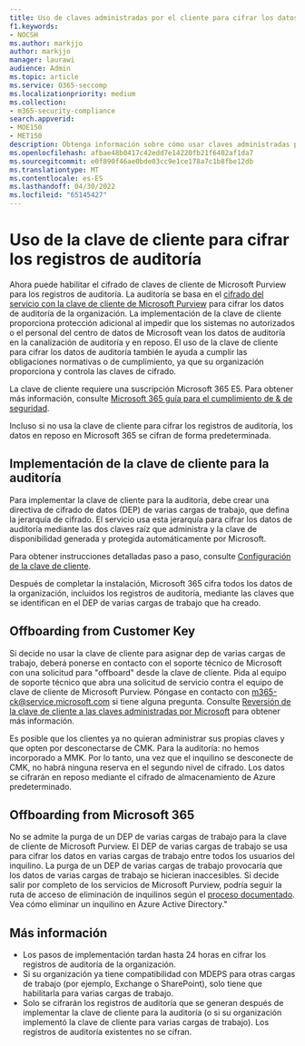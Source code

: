 ```yaml
---
title: Uso de claves administradas por el cliente para cifrar los datos de auditoría de la organización
f1.keywords:
- NOCSH
ms.author: markjjo
author: markjjo
manager: laurawi
audience: Admin
ms.topic: article
ms.service: O365-seccomp
ms.localizationpriority: medium
ms.collection:
- m365-security-compliance
search.appverid:
- MOE150
- MET150
description: Obtenga información sobre cómo usar claves administradas por el cliente para cifrar los registros de auditoría de su organización.
ms.openlocfilehash: afbae48b0417c42edd7e14220fb21f6402af1da7
ms.sourcegitcommit: e0f890f46ae0bde03cc9e1ce178a7c1b8fbe12db
ms.translationtype: MT
ms.contentlocale: es-ES
ms.lasthandoff: 04/30/2022
ms.locfileid: "65145427"
---
```

# <a name="use-customer-key-to-encrypt-audit-records"></a>Uso de la clave de cliente para cifrar los registros de auditoría

Ahora puede habilitar el cifrado de claves de cliente de Microsoft Purview para los registros de auditoría. La auditoría se basa en el [cifrado del servicio con la clave de cliente de Microsoft Purview](customer-key-overview.md) para cifrar los datos de auditoría de la organización. La implementación de la clave de cliente proporciona protección adicional al impedir que los sistemas no autorizados o el personal del centro de datos de Microsoft vean los datos de auditoría en la canalización de auditoría y en reposo. El uso de la clave de cliente para cifrar los datos de auditoría también le ayuda a cumplir las obligaciones normativas o de cumplimiento, ya que su organización proporciona y controla las claves de cifrado.

La clave de cliente requiere una suscripción Microsoft 365 E5. Para obtener más información, consulte [Microsoft 365 guía para el cumplimiento de & de seguridad](/office365/servicedescriptions/microsoft-365-service-descriptions/microsoft-365-tenantlevel-services-licensing-guidance/microsoft-365-security-compliance-licensing-guidance#information-protection-customer-key-for-microsoft-365).

Incluso si no usa la clave de cliente para cifrar los registros de auditoría, los datos en reposo en Microsoft 365 se cifran de forma predeterminada.

## <a name="implement-customer-key-for-auditing"></a>Implementación de la clave de cliente para la auditoría

Para implementar la clave de cliente para la auditoría, debe crear una directiva de cifrado de datos (DEP) de varias cargas de trabajo, que defina la jerarquía de cifrado. El servicio usa esta jerarquía para cifrar los datos de auditoría mediante las dos claves raíz que administra y la clave de disponibilidad generada y protegida automáticamente por Microsoft.

Para obtener instrucciones detalladas paso a paso, consulte [Configuración de la clave de cliente](customer-key-set-up.md).

Después de completar la instalación, Microsoft 365 cifra todos los datos de la organización, incluidos los registros de auditoría, mediante las claves que se identifican en el DEP de varias cargas de trabajo que ha creado.

## <a name="offboarding-from-customer-key"></a>Offboarding from Customer Key

Si decide no usar la clave de cliente para asignar dep de varias cargas de trabajo, deberá ponerse en contacto con el soporte técnico de Microsoft con una solicitud para "offboard" desde la clave de cliente. Pida al equipo de soporte técnico que abra una solicitud de servicio contra el equipo de clave de cliente de Microsoft Purview. Póngase en contacto con m365-ck@service.microsoft.com si tiene alguna pregunta. Consulte [Reversión de la clave de cliente a las claves administradas por Microsoft](customer-key-manage.md#roll-back-from-customer-key-to-microsoft-managed-keys) para obtener más información.

Es posible que los clientes ya no quieran administrar sus propias claves y que opten por desconectarse de CMK.
Para la auditoría: no hemos incorporado a MMK. Por lo tanto, una vez que el inquilino se desconecte de CMK, no habrá ninguna reserva en el segundo nivel de cifrado. Los datos se cifrarán en reposo mediante el cifrado de almacenamiento de Azure predeterminado.

<!--
Steps: 

- Customer reaches out to MDEPS team to offboard from CMK.

- MDEPS team offboards the customer and marks their DEPs as disabled -

- New data for the customer / tenant will not be encrypted

- Existing / Older encrypted data will be decrypted using the keys associated with the DEP

NOTE: Even after offboarding, tenant is expected to keep their pre-used encryption keys and keep the MDEPS AAD app access to the AKVs till the lifetime of their encrypted data.
-->

## <a name="offboarding-from-microsoft-365"></a>Offboarding from Microsoft 365

No se admite la purga de un DEP de varias cargas de trabajo para la clave de cliente de Microsoft Purview. El DEP de varias cargas de trabajo se usa para cifrar los datos en varias cargas de trabajo entre todos los usuarios del inquilino. La purga de un DEP de varias cargas de trabajo provocaría que los datos de varias cargas de trabajo se hicieran inaccesibles. Si decide salir por completo de los servicios de Microsoft Purview, podría seguir la ruta de acceso de eliminación de inquilinos según el [proceso documentado](/azure/active-directory/enterprise-users/directory-delete-howto). Vea cómo eliminar un inquilino en Azure Active Directory."

<!--
- Customer in this case wants to leave the M365 eco-system and ensure all their data is purged / deleted.
- In case of "multi-workload" DEP - purging or deleting the DEP is NOT allowed by policy.
- In this case the customer would revoke access to the AKV containing the CMK keys.
The customer would proceed with the Tenant Deprovisioning process in order to fully leave the service. They may revoke keys, but not required by the process.
- This change would be reflected in ~24 hours across ALE and MDEPS after caches have expired.
- Ideally since customer is exiting the eco-system, no more audit events would be generated for the customer. However in case there are new audit events for the customer, then they will NOT be encrypted using CMK as customer has offboarded / revoked key access.
-->

## <a name="more-information"></a>Más información

- Los pasos de implementación tardan hasta 24 horas en cifrar los registros de auditoría de la organización.
- Si su organización ya tiene compatibilidad con MDEPS para otras cargas de trabajo (por ejemplo, Exchange o SharePoint), solo tiene que habilitarla para varias cargas de trabajo.
- Solo se cifrarán los registros de auditoría que se generan después de implementar la clave de cliente para la auditoría (o si su organización implementó la clave de cliente para varias cargas de trabajo). Los registros de auditoría existentes no se cifran.
